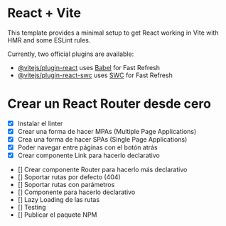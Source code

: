 # React + Vite

This template provides a minimal setup to get React working in Vite with HMR and some ESLint rules.

Currently, two official plugins are available:

- [@vitejs/plugin-react](https://github.com/vitejs/vite-plugin-react/blob/main/packages/plugin-react/README.md) uses [Babel](https://babeljs.io/) for Fast Refresh
- [@vitejs/plugin-react-swc](https://github.com/vitejs/vite-plugin-react-swc) uses [SWC](https://swc.rs/) for Fast Refresh

# Crear un React Router desde cero

- [x] Instalar el linter
- [x] Crear una forma de hacer MPAs (Multiple Page Applications)
- [x] Crea una forma de hacer SPAs (Single Page Applications)
- [x] Poder navegar entre páginas con el botón atrás
- [x] Crear componente Link para hacerlo declarativo
- [] Crear componente Router para hacerlo más declarativo
- [] Soportar rutas por defecto (404)
- [] Soportar rutas con parámetros
- [] Componente <Route /> para hacerlo declarativo
- [] Lazy Loading de las rutas
- [] Testing
- [] Publicar el paquete NPM
